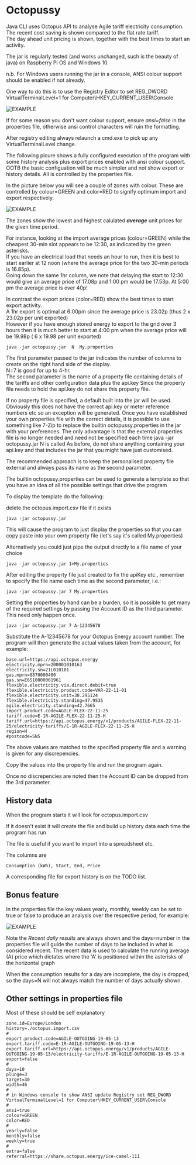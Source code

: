 # Octopussy
Java CLI uses Octopus API to analyse Agile tariff electricity consumption.  
The recent cost saving is shown compared to the flat rate tariff.  
The day ahead unit pricing is shown, together with the best times to start an activity.

The jar is regularly tested (and works unchanged, such is the beauty of java) on Raspberry Pi OS and Windows 10.

n.b.
For Windows users running the jar in a console, ANSI colour support should be enabled if not already.

One way to do this is to  use the Registry Editor to
set REG_DWORD VirtualTerminalLevel=1 for Computer\HKEY_CURRENT_USER\Console

![EXAMPLE](/assets/Octopussy4.JPG?raw=true "Picture 4")

If for some reason you don't want colour support, ensure *ansi=false* in the properties file, otherwise ansi control characters will ruin the formatting.

After registry editing always relaunch a cmd.exe to pick up any VirtualTerminalLevel change.

The following picure shows a fully configured execution of the program with some history analysis plus export prices enabled with ansi colour support.
OOTB the basic configuation will be much simpler and not show export or history details. All is controlled by the properties file.

In the picture below you will see a couple of zones with colour. These are controlled by colour=GREEN and color=RED to signify optimum import and export respectively.

![EXAMPLE](/assets/Octopussy6.JPG?raw=true "Picture 6")

The zones show the lowest and highest calulated _**average**_ unit prices for the given time period.

For instance, looking at the import average prices (colour=GREEN) while the cheapest 30-min slot appears to be 12:30, as indicated by the green asterisks.  
If you have an electrical load that needs an hour to run, then it is best to start earlier at 12 noon (where the average price for the two 30-min periods is 16.85p).  
Going down the same 1hr column, we note that delaying the start to 12:30 would give an average price of 17.08p and 1:00 pm would be 17.53p. At 5:00 pm the average price is over 40p!

In contrast the export prices (color=RED) show the best times to start export activity.  
A 1hr export is optimal at 6:00pm since the average price is 23.02p (thus 2 x 23.02p per unit exported)  
However if you have enough stored energy to export to the grid over 3 hours then it is much better to start at 4:00 pm when the average price will be 19.98p ( 6 x 19.98 per unit exported)

```
java -jar octopussy.jar  N  My.properties
```
The first parameter passed to the jar indicates the number of columns to create on the right hand side of the display.  
N=7 is good for up to 4-hr.  
The second parameter is the name of a property file containing details of the tariffs and other configuration data plus the api.key
Since the property file needs to hold the api.key do not share this property file.

If no property file is specified, a default built into the jar will be used. Obviously this does not have the correct api.key or meter reference numbers etc so an exception will be generated.
Once you have established your own properties file with the correct details, it is possible to use something like 7-Zip to replace the builtin octopussy.properties in the jar with your preferences.
The only advantage is that the external properties file is no longer needed and need not be specified each time java -jar octopussy.jar N is called
As before, do not share anything containing your api.key and that includes the jar that you might have just customised.

The recommended approach is to keep the personalised property file external and always pass its name as the second parameter.

The builtin octopussy.properties can be used to generate a template so that you have an idea of all the possible settings that drive the program

To display the template do the following:

delete the octopus.import.csv file if it exists

```
java -jar octopussy.jar
```
This will cause the program to just display the properties so that you can copy paste into your own property file (let's say it's called My.properties)

Alternatively you could just pipe the output directly to a file name of your choice

```
java -jar octopussy.jar 1>My.properties
```

After editing the property file just created to fix the apiKey etc., remember to specify the file name each time as the second parameter, i.e.:

```
java -jar octopussy.jar 7 My.properties
```

Setting the properties by hand can be a burden, so it is possible to get many of the required settings by passing the Account ID as the third parameter.  
This need only happen once.

```
java -jar octopussy.jar 7 A-12345678
```

Substitute the A-12345678 for your Octopus Energy account number.  The program will then generate the actual values taken from the account, for example:

```
base.url=https://api.octopus.energy
electricity.mprn=200001010163
electricity.sn=21L010101
gas.mprn=8870000400
gas.sn=E6S10000061961
flexible.electricity.via.direct.debit=true
flexible.electricity.product.code=VAR-22-11-01
flexible.electricity.unit=30.295124
flexible.electricity.standing=47.9535
agile.electricity.standing=42.7665
import.product.code=AGILE-FLEX-22-11-25
tariff.code=E-1R-AGILE-FLEX-22-11-25-H
tariff.url=https://api.octopus.energy/v1/products/AGILE-FLEX-22-11-25/electricity-tariffs/E-1R-AGILE-FLEX-22-11-25-H
region=H
#postcode=SN5
```

The above values are matched to the specified property file and a warning is given for any discrepencies.

Copy the values into the property file and run the program again.

Once no discrepencies are noted then the Account ID can be dropped from the 3rd parameter.

## History data


When the program starts it will look for octopus.import.csv

If it doesn't exist it will create the file and build up history data each time the program has run

The file is useful if you want to import into a spreadsheet etc.

The columns are 
```
Consumption (kWh), Start, End, Price
```

A corresponding file for export history is on the TODO list.

## Bonus feature

In the properties file the key values yearly, monthly, weekly can be set to true or false to produce an analysis over the respective period, for example:

![EXAMPLE](/assets/Octopussy3.JPG?raw=true "Picture 3")

Note the *Recent daily results* are always shown and the days=number in the properties file will guide the number of days to be included in what is considered recent.
The recent data is used to calculate the running average (A) price which dictates where the 'A' is positioned within the asterisks of the horizontal graph

When the consumption results for a day are incomplete, the day is dropped, so the days=N will not always match the number of days actually shown. 


## Other settings in properties file

Most of these should be self explanatory

```
zone.id=Europe/London
history=./octopus.import.csv
#
export.product.code=AGILE-OUTGOING-19-05-13
export.tariff.code=E-1R-AGILE-OUTGOING-19-05-13-H
export.tariff.url=https://api.octopus.energy/v1/products/AGILE-OUTGOING-19-05-13/electricity-tariffs/E-1R-AGILE-OUTGOING-19-05-13-H
export=false
#
days=10
plunge=3
target=30
width=46
#
# in Windows console to show ANSI update Registry set REG_DWORD VirtualTerminalLevel=1 for Computer\HKEY_CURRENT_USER\Console
#
ansi=true
colour=GREEN
color=RED
#
yearly=false
monthly=false
weekly=true
#
extra=false
referral=https://share.octopus.energy/ice-camel-111
```
